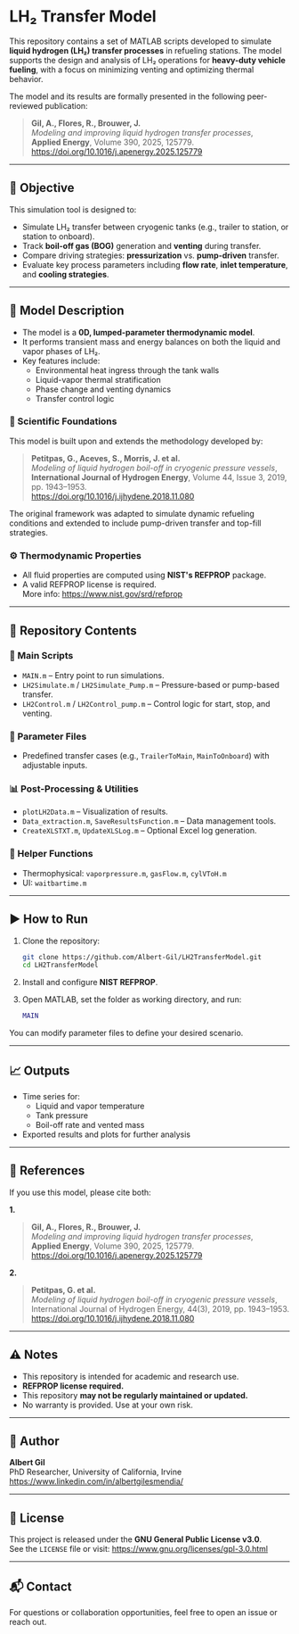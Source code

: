 
# LH₂ Transfer Model

This repository contains a set of MATLAB scripts developed to simulate **liquid hydrogen (LH₂) transfer processes** in refueling stations. The model supports the design and analysis of LH₂ operations for **heavy-duty vehicle fueling**, with a focus on minimizing venting and optimizing thermal behavior.

The model and its results are formally presented in the following peer-reviewed publication:

> **Gil, A., Flores, R., Brouwer, J.**  
> *Modeling and improving liquid hydrogen transfer processes*,  
> **Applied Energy**, Volume 390, 2025, 125779.  
> https://doi.org/10.1016/j.apenergy.2025.125779

---

## 📌 Objective

This simulation tool is designed to:
- Simulate LH₂ transfer between cryogenic tanks (e.g., trailer to station, or station to onboard).
- Track **boil-off gas (BOG)** generation and **venting** during transfer.
- Compare driving strategies:  **pressurization** vs. **pump-driven** transfer.
- Evaluate key process parameters including **flow rate**, **inlet temperature**, and **cooling strategies**.

---

## 🧠 Model Description

- The model is a **0D, lumped-parameter thermodynamic model**.
- It performs transient mass and energy balances on both the liquid and vapor phases of LH₂.
- Key features include:
  - Environmental heat ingress through the tank walls
  - Liquid-vapor thermal stratification
  - Phase change and venting dynamics
  - Transfer control logic

### 🔬 Scientific Foundations

This model is built upon and extends the methodology developed by:

> **Petitpas, G., Aceves, S., Morris, J. et al.**  
> *Modeling of liquid hydrogen boil-off in cryogenic pressure vessels*,  
> **International Journal of Hydrogen Energy**, Volume 44, Issue 3, 2019, pp. 1943–1953.  
> https://doi.org/10.1016/j.ijhydene.2018.11.080

The original framework was adapted to simulate dynamic refueling conditions and extended to include pump-driven transfer and top-fill strategies.

### ⚙️ Thermodynamic Properties

- All fluid properties are computed using **NIST's REFPROP** package.
- A valid REFPROP license is required.  
  More info: https://www.nist.gov/srd/refprop

---

## 🧰 Repository Contents

### 🔁 Main Scripts
- `MAIN.m` – Entry point to run simulations.
- `LH2Simulate.m` / `LH2Simulate_Pump.m` – Pressure-based or pump-based transfer.
- `LH2Control.m` / `LH2Control_pump.m` – Control logic for start, stop, and venting.

### 📄 Parameter Files
- Predefined transfer cases (e.g., `TrailerToMain`, `MainToOnboard`) with adjustable inputs.

### 📊 Post-Processing & Utilities
- `plotLH2Data.m` – Visualization of results.
- `Data_extraction.m`, `SaveResultsFunction.m` – Data management tools.
- `CreateXLSTXT.m`, `UpdateXLSLog.m` – Optional Excel log generation.

### 🧩 Helper Functions
- Thermophysical: `vaporpressure.m`, `gasFlow.m`, `cylVToH.m`
- UI: `waitbartime.m`

---

## ▶️ How to Run

1. Clone the repository:
   ```bash
   git clone https://github.com/Albert-Gil/LH2TransferModel.git
   cd LH2TransferModel
   ```

2. Install and configure **NIST REFPROP**.

3. Open MATLAB, set the folder as working directory, and run:
   ```matlab
   MAIN
   ```

You can modify parameter files to define your desired scenario.

---

## 📈 Outputs

- Time series for:
  - Liquid and vapor temperature
  - Tank pressure
  - Boil-off rate and vented mass
- Exported results and plots for further analysis

---

## 📜 References

If you use this model, please cite both:

**1.**  
> **Gil, A., Flores, R., Brouwer, J.**  
> *Modeling and improving liquid hydrogen transfer processes*,  
> **Applied Energy**, Volume 390, 2025, 125779.  
> https://doi.org/10.1016/j.apenergy.2025.125779

**2.**  
> **Petitpas, G. et al.**  
> *Modeling of liquid hydrogen boil-off in cryogenic pressure vessels*,  
> International Journal of Hydrogen Energy, 44(3), 2019, pp. 1943–1953.  
> https://doi.org/10.1016/j.ijhydene.2018.11.080

---

## ⚠️ Notes

- This repository is intended for academic and research use.
- **REFPROP license required.**
- This repository **may not be regularly maintained or updated.**
- No warranty is provided. Use at your own risk.

---

## 👤 Author

**Albert Gil**  
PhD Researcher, University of California, Irvine  
https://www.linkedin.com/in/albertgilesmendia/

---

## 📄 License

This project is released under the **GNU General Public License v3.0**.  
See the `LICENSE` file or visit: https://www.gnu.org/licenses/gpl-3.0.html

---

## 📬 Contact

For questions or collaboration opportunities, feel free to open an issue or reach out.
